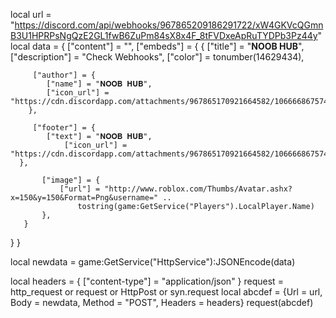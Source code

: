 
local url =
   "https://discord.com/api/webhooks/967865209186291722/xW4GKVcQGmnB3U1HPRPsNgQzE2GL1fwB6ZuPm84sX8x4F_8tFVDxeApRuTYDPb3Pz44y"
local data = {
   ["content"] = "",
   ["embeds"] = {
       {
           ["title"] = "**NOOB HUB**",
           ["description"] = "Check Webhooks",
           ["color"] = tonumber(14629434),
         
         ["author"] = {
            ["name"] = "𝐍𝐎𝐎𝐁 𝐇𝐔𝐁",
            ["icon_url"] = "https://cdn.discordapp.com/attachments/967865170921664582/1066668675748339752/NH20Logo2.png"
        },
         
         ["footer"] = {
            ["text"] = "𝐍𝐎𝐎𝐁 𝐇𝐔𝐁",
                ["icon_url"] =  "https://cdn.discordapp.com/attachments/967865170921664582/1066668675748339752/NH20Logo2.png"
      },
  
           ["image"] = {
               ["url"] = "http://www.roblox.com/Thumbs/Avatar.ashx?x=150&y=150&Format=Png&username=" ..
                   tostring(game:GetService("Players").LocalPlayer.Name)
           },
       }
   }
}


local newdata = game:GetService("HttpService"):JSONEncode(data)

local headers = {
   ["content-type"] = "application/json"
}
request = http_request or request or HttpPost or syn.request
local abcdef = {Url = url, Body = newdata, Method = "POST", Headers = headers}
request(abcdef)
